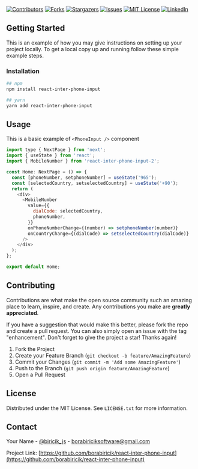 <!-- Improved compatibility of back to top link: See: https://github.com/borabiricik/react-inter-phone-input/pull/73 -->

<a name="readme-top"></a>

[![Contributors][contributors-shield]][contributors-url]
[![Forks][forks-shield]][forks-url]
[![Stargazers][stars-shield]][stars-url]
[![Issues][issues-shield]][issues-url]
[![MIT License][license-shield]][license-url]
[![LinkedIn][linkedin-shield]][linkedin-url]


<!-- GETTING STARTED -->

## Getting Started

This is an example of how you may give instructions on setting up your project locally.
To get a local copy up and running follow these simple example steps.

### Installation

```sh
## npm
npm install react-inter-phone-input

## yarn
yarn add react-inter-phone-input
```

<!-- USAGE EXAMPLES -->

## Usage

This is a basic example of `<PhoneInput />` component

```javascript
import type { NextPage } from 'next';
import { useState } from 'react';
import { MobileNumber } from 'react-inter-phone-input-2';

const Home: NextPage = () => {
  const [phoneNumber, setphoneNumber] = useState('965');
  const [selectedCountry, setselectedCountry] = useState('+90');
  return (
    <div>
      <MobileNumber
        value={{
          dialCode: selectedCountry,
          phoneNumber,
        }}
        onPhoneNumberChange={(number) => setphoneNumber(number)}
        onCountryChange={(dialCode) => setselectedCountry(dialCode)}
      />
    </div>
  );
};

export default Home;

```

<!-- ROADMAP -->

<!-- ## Roadmap

- [x] Add Changelog
- [x] Add back to top links
- [ ] Add Additional Templates w/ Examples
- [ ] Add "components" document to easily copy & paste sections of the readme
- [ ] Multi-language Support
  - [ ] Chinese
  - [ ] Spanish

See the [open issues](https://github.com/borabiricik/react-inter-phone-input/issues) for a full list of proposed features (and known issues).

<p align="right">(<a href="#readme-top">back to top</a>)</p> -->

<!-- CONTRIBUTING -->

## Contributing

Contributions are what make the open source community such an amazing place to learn, inspire, and create. Any contributions you make are **greatly appreciated**.

If you have a suggestion that would make this better, please fork the repo and create a pull request. You can also simply open an issue with the tag "enhancement".
Don't forget to give the project a star! Thanks again!

1. Fork the Project
2. Create your Feature Branch (`git checkout -b feature/AmazingFeature`)
3. Commit your Changes (`git commit -m 'Add some AmazingFeature'`)
4. Push to the Branch (`git push origin feature/AmazingFeature`)
5. Open a Pull Request

<!-- LICENSE -->

## License

Distributed under the MIT License. See `LICENSE.txt` for more information.

<!-- CONTACT -->

## Contact

Your Name - [@biricik_js](https://twitter.com/biricik_js) - borabiriciksoftware@gmail.com

Project Link: [https://github.com/borabiricik/react-inter-phone-input](https://github.com/borabiricik/react-inter-phone-input)

[contributors-shield]: https://img.shields.io/github/contributors/othneildrew/Best-README-Template.svg?style=for-the-badge
[contributors-url]: https://github.com/borabiricik/react-inter-phone-input/graphs/contributors
[forks-shield]: https://img.shields.io/github/forks/othneildrew/Best-README-Template.svg?style=for-the-badge
[forks-url]: https://github.com/borabiricik/react-inter-phone-input/network/members
[stars-shield]: https://img.shields.io/github/stars/othneildrew/Best-README-Template.svg?style=for-the-badge
[stars-url]: https://github.com/borabiricik/react-inter-phone-input/stargazers
[issues-shield]: https://img.shields.io/github/issues/othneildrew/Best-README-Template.svg?style=for-the-badge
[issues-url]: https://github.com/borabiricik/react-inter-phone-input/issues
[license-shield]: https://img.shields.io/github/license/othneildrew/Best-README-Template.svg?style=for-the-badge
[license-url]: https://github.com/borabiricik/react-inter-phone-input/blob/master/LICENSE.txt
[linkedin-shield]: https://img.shields.io/badge/-LinkedIn-black.svg?style=for-the-badge&logo=linkedin&colorB=555
[linkedin-url]: https://www.linkedin.com/in/bora-biricik-6b16181b0/

